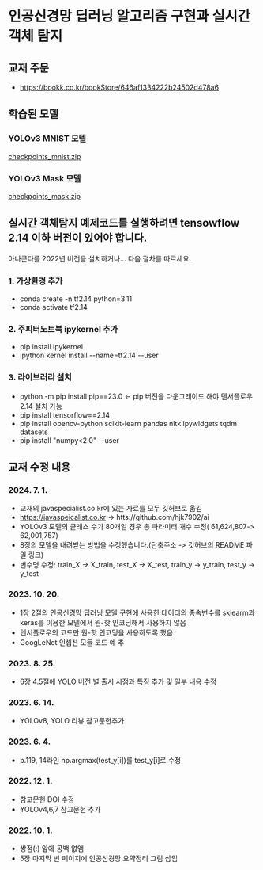 # 인공신경망 딥러닝 알고리즘 구현과 실시간 객체 탐지

## 교재 주문
* https://bookk.co.kr/bookStore/646af1334222b24502d478a6

## 학습된 모델
### YOLOv3 MNIST 모델
[checkpoints_mnist.zip](https://drive.google.com/file/d/19udN0Q881hFrYQ-eEuXQjywFXoRFzKl0/view?usp=sharing)

### YOLOv3 Mask 모델
[checkpoints_mask.zip](https://drive.google.com/file/d/16Lzowa8Hh4ggCcGCBC1Qgf89VEI8o0WU/view?usp=sharing)

## 실시간 객체탐지 예제코드를 실행하려면 tensowflow 2.14 이하 버전이 있어야 합니다.
아나콘다를 2022년 버전을 설치하거나... 다음 절차를 따르세요.

### 1. 가상환경 추가
* conda create -n tf2.14 python=3.11
* conda activate tf2.14

### 2. 주피터노트북 ipykernel 추가
* pip install ipykernel
* ipython kernel install --name=tf2.14 --user

### 3. 라이브러리 설치
* python -m pip install pip==23.0   <- pip 버전을 다운그래이드 해야 텐서플로우 2.14 설치 가능
* pip install tensorflow==2.14 
* pip install opencv-python scikit-learn pandas nltk ipywidgets tqdm datasets
* pip install "numpy<2.0" --user

  
## 교재 수정 내용
### 2024. 7. 1.
 - 교재의 javaspecialist.co.kr에 있는 자료를 모두 깃허브로 옮김
 - https://javaspeicalist.co.kr -> htts://github.com/hjk7902/ai
 - YOLOv3 모델의 클래스 수가 80개일 경우 총 파라미터 개수 수정( 61,624,807-> 62,001,757)
 - 8장의 모델을 내려받는 방법을 수정했습니다.(단축주소 -> 깃허브의 README 파일 링크)
 - 변수명 수정: train_X -> X_train, test_X -> X_test, train_y -> y_train, test_y -> y_test
### 2023. 10. 20.
 - 1장 2절의 인공신경망 딥러닝 모델 구현에 사용한 데이터의 종속변수를 sklearm과 keras를 이용한 모델에서 원-핫 인코딩해서 사용하지 않음
 - 텐서플로우의 코드만 원-핫 인코딩을 사용하도록 했음 
 - GoogLeNet 인셉션 모듈 코드 예 추

### 2023. 8. 25.
 - 6장 4.5절에 YOLO 버전 별 출시 시점과 특징 추가 및 일부 내용 수정 

### 2023. 6. 14.
 - YOLOv8, YOLO 리뷰 참고문헌추가

### 2023. 6. 4.
 - p.119, 14라인 np.argmax(test_y[i])를 test_y[i]로 수정

### 2022. 12. 1.
 - 참고문헌 DOI 수정
 - YOLOv4,6,7 참고문헌 추가

### 2022. 10. 1.
 - 쌍점(:) 앞에 공백 없앰
 - 5장 마지막 빈 페이지에 인공신경망 요약정리 그림 삽입
